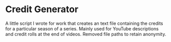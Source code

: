 # Credit Generator

A little script I wrote for work that creates an text file containing the credits for a particular season of a series. Mainly used for YouTube descriptions and credit rolls at the end of videos. Removed file paths to retain anonymity. 
